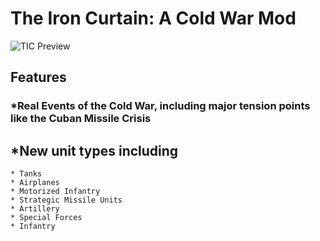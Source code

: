 # The Iron Curtain: A Cold War Mod

![TIC Preview](https://github.com/GDKAYKY/The-Iron-Curtain/assets/108950475/cff53bd6-9b9c-4a95-b894-20cbeade7aa2)

## Features

### *Real Events of the Cold War, including major tension points like the Cuban Missile Crisis

## *New unit types including

    * Tanks
    * Airplanes
    * Motorized Infantry
    * Strategic Missile Units
    * Artillery
    * Special Forces
    * Infantry
